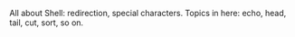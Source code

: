 All about Shell: redirection, special characters. Topics in here: echo, head, tail, cut, sort, so on.